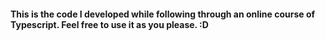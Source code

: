 #### This is the code I developed while following through an online course of Typescript. Feel free to use it as you please. :D

